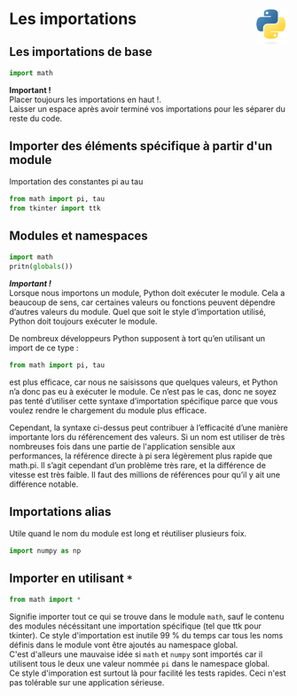# **Les importations**  <a href="../../"><img align="right" src="../../src/images/Python-logo-notext.svg" alt="Python" title="Phthon" widht="auto" height="64px"></a>

## **Les importations de base**

```py
import math
```
**Important !**  
Placer toujours les importations en haut !.  
Laisser un espace après avoir terminé vos importations pour les séparer du reste du code.  


## **Importer des éléments spécifique à partir d'un module**

Importation des constantes pi au tau
```py
from math import pi, tau
from tkinter import ttk
```

## **Modules et namespaces**

```py
import math
pritn(globals())
```
**_Important !_**  
Lorsque nous importons un module, Python doit exécuter le module. Cela a beaucoup de sens, car certaines valeurs ou fonctions peuvent dépendre d’autres valeurs du module. Quel que soit le style d’importation utilisé, Python doit toujours exécuter le module.

De nombreux développeurs Python supposent à tort qu’en utilisant un import de ce type :
```py
from math import pi, tau
```
est plus efficace, car nous ne saisissons que quelques valeurs, et Python n’a donc pas eu à exécuter le module. Ce n’est pas le cas, donc ne soyez pas tenté d’utiliser cette syntaxe d’importation spécifique parce que vous voulez rendre le chargement du module plus efficace.

Cependant, la syntaxe ci-dessus peut contribuer à l’efficacité d’une manière importante lors du référencement des valeurs. Si  un nom est utiliser de très nombreuses fois dans une partie de l'application sensible aux performances, la référence directe à pi sera légèrement plus rapide que math.pi. Il s’agit cependant d’un problème très rare, et la différence de vitesse est très faible. Il faut des millions de références pour qu’il y ait une différence notable.

## **Importations alias**

Utile quand le nom du module est long et réutiliser plusieurs foix.
```py
import numpy as np
```

## **Importer en utilisant `*`**

```py
from math import *
```
Signifie importer tout ce qui se trouve dans le module `math`, sauf le contenu des modules nécéssitant une importation spécifique (tel que ttk pour tkinter). Ce style d'importation est inutile 99 % du temps car tous les noms définis dans le module vont être ajoutés au namespace global.  
C'est d'alleurs une mauvaise idée si `math` et `numpy` sont importés car il utilisent tous le deux une valeur nommée `pi` dans le namespace global.  
Ce style d'imporation est surtout là pour facilité les tests rapides. Ceci n'est pas tolérable sur une application sérieuse.